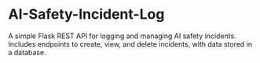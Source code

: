 # AI-Safety-Incident-Log
A simple Flask REST API for logging and managing AI safety incidents. Includes endpoints to create, view, and delete incidents, with data stored in a database.
